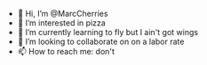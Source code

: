 - 👋 Hi, I’m @MarcCherries
- 👀 I’m interested in pizza
- 🌱 I’m currently learning to fly but I ain't got wings
- 💞️ I’m looking to collaborate on on a labor rate
- 📫 How to reach me: don't

<!---
MarcCherries/MarcCherries is a ✨ special ✨ repository because its `README.md` (this file) appears on your GitHub profile.
You can click the Preview link to take a look at your changes.
--->
